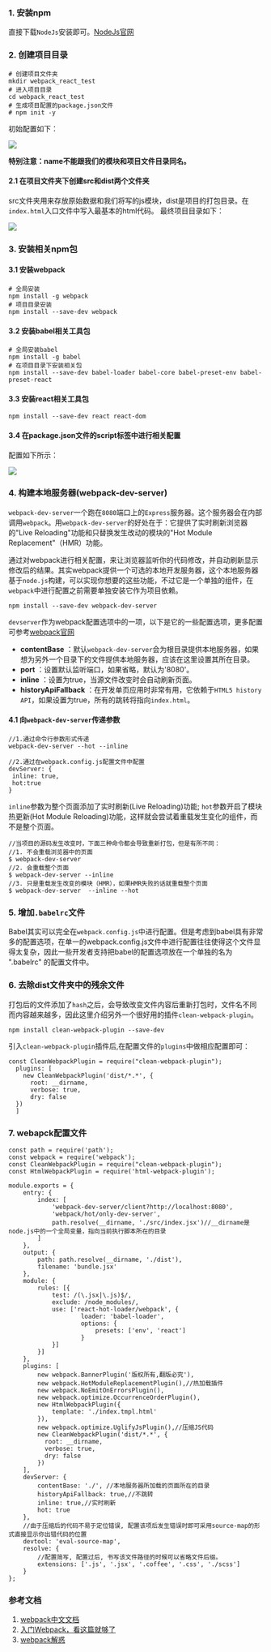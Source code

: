 ### 1. 安装npm
直接下载`NodeJs`安装即可。[NodeJs官网](https://nodejs.org/zh-cn/)
### 2. 创建项目目录

```
# 创建项目文件夹
mkdir webpack_react_test
# 进入项目目录
cd webpack_react_test
# 生成项目配置的package.json文件
# npm init -y
```
初始配置如下：

![](../static/packagejson.png)

**特别注意：name不能跟我们的模块和项目文件目录同名。**
#### 2.1 在项目文件夹下创建src和dist两个文件夹
src文件夹用来存放原始数据和我们将写的js模块，dist是项目的打包目录。在`index.html`入口文件中写入最基本的html代码。
最终项目目录如下：

![](../static/project.png)
### 3. 安装相关npm包
#### 3.1 安装webpack

```
# 全局安装
npm install -g webpack 
# 项目目录安装
npm install --save-dev webpack 
```
#### 3.2 安装babel相关工具包

```
# 全局安装babel
npm install -g babel
# 在项目目录下安装相关包
npm install --save-dev babel-loader babel-core babel-preset-env babel-preset-react
```
#### 3.3 安装react相关工具包

```
npm install --save-dev react react-dom
```
#### 3.4 在package.json文件的script标签中进行相关配置
配置如下所示：

![](../static/packagejson2.png)
### 4. 构建本地服务器(webpack-dev-server)
`webpack-dev-server`一个跑在`8080`端口上的`Express`服务器。这个服务器会在内部调用`webpack`。用`webpack-dev-server`的好处在于：它提供了实时刷新浏览器的"Live Reloading"功能和只替换发生改动的模块的"Hot Module Replacement"（HMR）功能。

通过对webpack进行相关配置，来让浏览器监听你的代码修改，并自动刷新显示修改后的结果。其实webpack提供一个可选的本地开发服务器，这个本地服务器基于`node.js`构建，可以实现你想要的这些功能，不过它是一个单独的组件，在`webpack`中进行配置之前需要单独安装它作为项目依赖。

```
npm install --save-dev webpack-dev-server
```
`devserver`作为webpack配置选项中的一项，以下是它的一些配置选项，更多配置可参考[webpack官网](https://webpack.js.org/configuration/dev-server/)

* **contentBase** ：默认`webpack-dev-server`会为根目录提供本地服务器，如果想为另外一个目录下的文件提供本地服务器，应该在这里设置其所在目录。
* **port** ：设置默认监听端口，如果省略，默认为'8080'。
* **inline** ：设置为true，当源文件改变时会自动刷新页面。
* **historyApiFallback** ：在开发单页应用时非常有用，它依赖于`HTML5 history API`，如果设置为true，所有的跳转将指向`index.html`。

#### 4.1 向`webpack-dev-server`传递参数

```
//1.通过命令行参数形式传递
webpack-dev-server --hot --inline

//2.通过在webpack.config.js配置文件中配置
devServer: {
 inline: true,
 hot:true
}
```
`inline`参数为整个页面添加了实时刷新(Live Reloading)功能;
`hot`参数开启了模块热更新(Hot Module Reloading)功能，这样就会尝试着重载发生变化的组件，而不是整个页面。

```
//当项目的源码发生改变时，下面三种命令都会导致重新打包，但是有所不同：
//1. 不会重载浏览器中的页面
$ webpack-dev-server
//2. 会重载整个页面
$ webpack-dev-server --inline
//3. 只是重载发生改变的模块（HMR），如果HMR失败的话就重载整个页面
$ webpack-dev-server  --inline --hot
```

### 5. 增加`.babelrc`文件
Babel其实可以完全在`webpack.config.js`中进行配置。但是考虑到babel具有非常多的配置选项，在单一的webpack.config.js文件中进行配置往往使得这个文件显得太复杂，因此一些开发者支持把babel的配置选项放在一个单独的名为 ".babelrc" 的配置文件中。

### 6. 去除dist文件夹中的残余文件
打包后的文件添加了`hash`之后，会导致改变文件内容后重新打包时，文件名不同而内容越来越多，因此这里介绍另外一个很好用的插件`clean-webpack-plugin`。

```
npm install clean-webpack-plugin --save-dev
```
引入`clean-webpack-plugin`插件后,在配置文件的`plugins`中做相应配置即可：

```
const CleanWebpackPlugin = require("clean-webpack-plugin");
  plugins: [
    new CleanWebpackPlugin('dist/*.*', {
      root: __dirname,
      verbose: true,
      dry: false
  })
  ]
```
### 7. webapck配置文件

```
const path = require('path');
const webpack = require('webpack');
const CleanWebpackPlugin = require("clean-webpack-plugin");
const HtmlWebpackPlugin = require('html-webpack-plugin');

module.exports = {
	entry: {
		index: [
			'webpack-dev-server/client?http://localhost:8080',
			'webpack/hot/only-dev-server',
			path.resolve(__dirname, './src/index.jsx')//__dirname是node.js中的一个全局变量，指向当前执行脚本所在的目录
		]
	},
	output: {
		path: path.resolve(__dirname, './dist'),
		filename: 'bundle.jsx'
	},
	module: {
		rules: [{
			test: /(\.jsx|\.js)$/,
			exclude: /node_modules/,
			use: ['react-hot-loader/webpack', {
					loader: 'babel-loader',
					options: {
						presets: ['env', 'react']
					}
			}]
		}]
	},
	plugins: [
		new webpack.BannerPlugin('版权所有,翻版必究'),
		new webpack.HotModuleReplacementPlugin(),//热加载插件
		new webpack.NoEmitOnErrorsPlugin(),
		new webpack.optimize.OccurrenceOrderPlugin(),
		new HtmlWebpackPlugin({
            template: './index.tmpl.html' 
        }),
        new webpack.optimize.UglifyJsPlugin(),//压缩JS代码
        new CleanWebpackPlugin('dist/*.*', {
	      root: __dirname,
	      verbose: true,
	      dry: false
		})
	],
	devServer: {
		contentBase: './', //本地服务器所加载的页面所在的目录
		historyApiFallback: true,//不跳转
		inline: true,//实时刷新
		hot: true
	},
	//由于压缩后的代码不易于定位错误, 配置该项后发生错误时即可采用source-map的形式直接显示你出错代码的位置  
    devtool: 'eval-source-map', 
    resolve: {  
        //配置简写, 配置过后, 书写该文件路径的时候可以省略文件后缀。  
        extensions: ['.js', '.jsx', '.coffee', '.css', './scss']  
    }  
};	
```

### 参考文档
1. [webpack中文文档](https://doc.webpack-china.org/concepts/)
2. [入门Webpack，看这篇就够了](http://www.jianshu.com/p/42e11515c10f)
3. [webpack解惑](https://zhuanlan.zhihu.com/p/24744677)